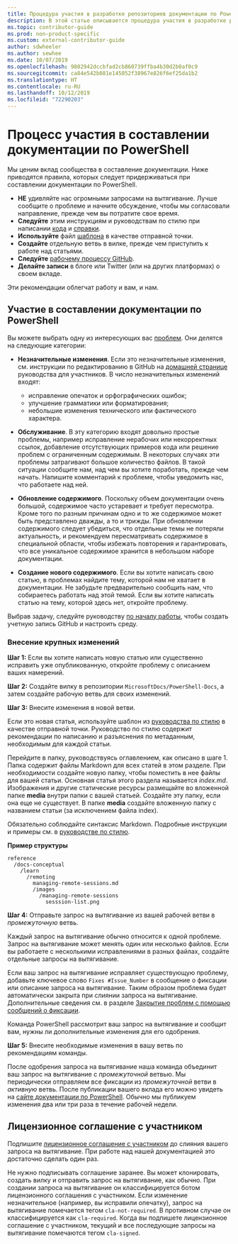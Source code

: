 ```yaml
---
title: Процедура участия в разработке репозиториев документации по PowerShell
description: В этой статье описывается процедура участия в разработке репозиториев документации по PowerShell. Вы узнаете об используемых репозиториях, процессе организации содержимого и политиках управления примерами кода и другими ресурсами.
ms.topic: contributor-guide
ms.prod: non-product-specific
ms.custom: external-contributor-guide
author: sdwheeler
ms.author: sewhee
ms.date: 10/07/2019
ms.openlocfilehash: 9802942dccbfad2cb860739ffba4b30d2b0af0c9
ms.sourcegitcommit: ca84e542b081e145052f38967e826f6ef25da1b2
ms.translationtype: HT
ms.contentlocale: ru-RU
ms.lasthandoff: 10/12/2019
ms.locfileid: "72290203"
---
```

# <a name="process-for-contributing-to-powershell-docs"></a>Процесс участия в составлении документации по PowerShell

Мы ценим вклад сообщества в составление документации. Ниже приводятся правила, которых следует придерживаться при составлении документации по PowerShell.

- **НЕ** удивляйте нас огромными запросами на вытягивание. Лучше сообщите о проблеме и начните обсуждение, чтобы мы согласовали направление, прежде чем вы потратите свое время.
- **Следуйте** этим инструкциям и руководствам по стилю при написании [кода](powershell-style-code.md) и [справки](powershell-style-reference.md).
- **Используйте** файл [шаблона](powershell-style-basic-markdown.md) в качестве отправной точки.
- **Создайте** отдельную ветвь в вилке, прежде чем приступить к работе над статьями.
- **Следуйте** [рабочему процессу GitHub](../how-to-write-workflows-major.md).
- **Делайте записи** в блоге или Twitter (или на других платформах) о своем вкладе.

Эти рекомендации облегчат работу и вам, и нам.

## <a name="make-a-contribution-to-powershell-docs"></a>Участие в составлении документации по PowerShell

Вы можете выбрать одну из интересующих вас [проблем](https://github.com/MicrosoftDocs/PowerShell-Docs/issues/new/choose).
Они делятся на следующие категории:

- **Незначительные изменения**. Если это незначительные изменения, см. инструкции по редактированию в GitHub на [домашней странице](../index.md#quick-edits-to-existing-documents) руководства для участников. В число незначительных изменений входят:

  - исправление опечаток и орфографических ошибок;
  - улучшение грамматики или форматирования;
  - небольшие изменения технического или фактического характера.

- **Обслуживание**. В эту категорию входят довольно простые проблемы, например исправление нерабочих или некорректных ссылок, добавление отсутствующих примеров кода или решение проблем с ограниченным содержимым. В некоторых случаях эти проблемы затрагивают большое количество файлов. В такой ситуации сообщите нам, над чем вы хотите поработать, прежде чем начать. Напишите комментарий к проблеме, чтобы уведомить нас, что работаете над ней.

- **Обновление содержимого**. Поскольку объем документации очень большой, содержимое часто устаревает и требует пересмотра. Кроме того по разным причинам одно и то же содержимое может быть представлено дважды, а то и трижды. При обновлении содержимого следует убедиться, что отдельные темы не потеряли актуальность, и рекомендуем пересматривать содержимое в специальной области, чтобы избежать повторения и гарантировать, что все уникальное содержимое хранится в небольшом наборе документации.

- **Создание нового содержимого**. Если вы хотите написать свою статью, в проблемах найдите тему, которой нам не хватает в документации. Не забудьте предварительно сообщить нам, что собираетесь работать над этой темой. Если вы хотите написать статью на тему, которой здесь нет, откройте проблему.

Выбрав задачу, следуйте руководству [по началу работы](../get-started-setup-github.md), чтобы создать учетную запись GitHub и настроить среду.

### <a name="making-large-changes"></a>Внесение крупных изменений

**Шаг 1:** Если вы хотите написать новую статью или существенно исправить уже опубликованную, откройте проблему с описанием ваших намерений.

**Шаг 2:** Создайте вилку в репозитории `MicrosoftDocs/PowerShell-Docs`, а затем создайте рабочую ветвь для своих изменений.

**Шаг 3:** Внесите изменения в новой ветви.

Если это новая статья, используйте шаблон из [руководства по стилю](powershell-style-basic-markdown.md) в качестве отправной точки. Руководство по стилю содержит рекомендации по написанию и разъяснения по метаданным, необходимым для каждой статьи.

Перейдите в папку, руководствуясь оглавлением, как описано в шаге 1.
Папка содержит файлы Markdown для всех статей в этом разделе. При необходимости создайте новую папку, чтобы поместить в нее файлы для вашей статьи. Основная статья этого раздела называется *index.md*.
Изображения и другие статические ресурсы размещайте во вложенной папке **media** внутри папки с вашей статьей. Создайте эту папку, если она еще не существует. В папке **media** создайте вложенную папку с названием статьи (за исключением файла index).

Обязательно соблюдайте синтаксис Markdown. Подробные инструкции и примеры см. в [руководстве по стилю](powershell-style-basic-markdown.md).

**Пример структуры**

```
reference
  /docs-conceptual
    /learn
      /remoting
        managing-remote-sessions.md
        /images
          /managing-remote-sessions
            sesssion-list.png
```

**Шаг 4:** Отправьте запрос на вытягивание из вашей рабочей ветви в *промежуточную* ветвь.

Каждый запрос на вытягивание обычно относится к одной проблеме. Запрос на вытягивание может менять один или несколько файлов. Если вы работаете с несколькими исправлениями в разных файлах, создайте отдельные запросы на вытягивание.

Если ваш запрос на вытягивание исправляет существующую проблему, добавьте ключевое слово `Fixes #Issue_Number` в сообщение о фиксации или описание запроса на вытягивание. Таким образом проблема будет автоматически закрыта при слиянии запроса на вытягивание. Дополнительные сведения см. в разделе [Закрытие проблем с помощью сообщений о фиксации](https://help.github.com/articles/closing-issues-via-commit-messages/).

Команда PowerShell рассмотрит ваш запрос на вытягивание и сообщит вам, нужны ли дополнительные изменения для его одобрения.

**Шаг 5:** Внесите необходимые изменения в вашу ветвь по рекомендациям команды.

После одобрения запроса на вытягивание наша команда объединит ваш запрос на вытягивание с *промежуточной* ветвью. Мы периодически отправляем все фиксации из *промежуточной* ветви в *активную* ветвь. После публикации вашего вклада его можно увидеть на [сайте документации по PowerShell](https://docs.microsoft.com/PowerShell/). Обычно мы публикуем изменения два или три раза в течение рабочей недели.

## <a name="contributor-license-agreement"></a>Лицензионное соглашение с участником

Подпишите [лицензионное соглашение с участником](https://cla.opensource.microsoft.com/MicrosoftDocs/PowerShell-Docs) до слияния вашего запроса на вытягивание. При работе над нашей документацией это достаточно сделать один раз.

Не нужно подписывать соглашение заранее. Вы может клонировать, создать вилку и отправить запрос на вытягивание, как обычно.
При создании запроса на вытягивание он классифицируется ботом лицензионного соглашения с участником. Если изменение незначительное (например, вы исправили опечатку), запрос на вытягивание помечается тегом `cla-not-required`. В противном случае он классифицируется как `cla-required`. Когда вы подпишете лицензионное соглашение с участником, текущий и все последующие запросы на вытягивание помечаются тегом `cla-signed`.
